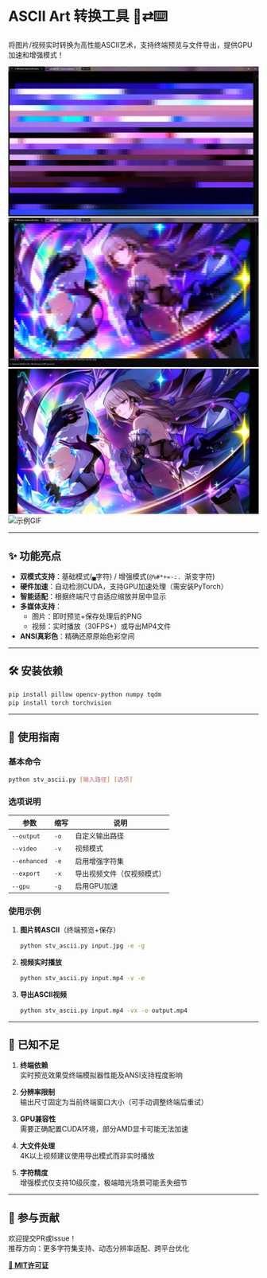 # ASCII Art 转换工具 🎨⇄⌨️

将图片/视频实时转换为高性能ASCII艺术，支持终端预览与文件导出，提供GPU加速和增强模式！

![示例图片](demo/details-1.png "图片转ASCII示例") 
![示例图片](demo/coarse.png "图片转ASCII示例") 
![示例图片](demo/herta2_ascii.png "图片转ASCII示例") 
![示例GIF](demo/demo_video.gif "视频转ASCII示例")

---

## ✨ 功能亮点
- **双模式支持**：基础模式(`▄`字符) / 增强模式(`@%#*+=-:. `渐变字符)
- **硬件加速**：自动检测CUDA，支持GPU加速处理（需安装PyTorch）
- **智能适配**：根据终端尺寸自适应缩放并居中显示
- **多媒体支持**：
  - 图片：即时预览+保存处理后的PNG
  - 视频：实时播放（30FPS+）或导出MP4文件
- **ANSI真彩色**：精确还原原始色彩空间

---

## 🛠️ 安装依赖
```bash
pip install pillow opencv-python numpy tqdm
pip install torch torchvision
```

---

## 🚀 使用指南

### 基本命令
```bash
python stv_ascii.py [输入路径] [选项]
```

### 选项说明
| 参数 | 缩写 | 说明 |
|------|------|------|
| `--output` | `-o` | 自定义输出路径 |
| `--video`  | `-v` | 视频模式 |
| `--enhanced` | `-e` | 启用增强字符集 |
| `--export` | `-x` | 导出视频文件（仅视频模式）|
| `--gpu` | `-g` | 启用GPU加速 |

### 使用示例
1. **图片转ASCII**（终端预览+保存）
   ```bash
   python stv_ascii.py input.jpg -e -g
   ```

2. **视频实时播放**
   ```bash
   python stv_ascii.py input.mp4 -v -e
   ```

3. **导出ASCII视频**
   ```bash
   python stv_ascii.py input.mp4 -vx -o output.mp4
   ```

---

## 📝 已知不足
1. **终端依赖**  
   实时预览效果受终端模拟器性能及ANSI支持程度影响

2. **分辨率限制**  
   输出尺寸固定为当前终端窗口大小（可手动调整终端后重试）

3. **GPU兼容性**  
   需要正确配置CUDA环境，部分AMD显卡可能无法加速

4. **大文件处理**  
   4K以上视频建议使用导出模式而非实时播放

5. **字符精度**  
   增强模式仅支持10级灰度，极端暗光场景可能丢失细节

---

## 🤝 参与贡献
欢迎提交PR或Issue！  
推荐方向：更多字符集支持、动态分辨率适配、跨平台优化

**[📜 MIT许可证](LICENSE)**
